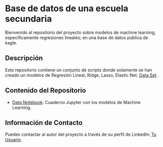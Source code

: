 <!-- markdown -->
# Base de datos de una escuela secundaria

Bienvenido al repositorio del proyecto sobre modelos de machine learning, específicamente regresiones lineales; en una base de datos publica de kagle.

## Descripción
Este repositorio contiene un conjunto de scripts donde solamente se han creado un modelos de Regresión Lineal, Ridge, Lasso, Elastic Net.
[Data Set](https://www.kaggle.com/datasets/mehmettahiraslan/customer-shopping-dataset) .

## Contenido del Repositorio
- [Data Notebook](https://github.com/jtbigdata/MLM_CustomerShoppingDataset/blob/main/MML_RegresionesLineales.ipynb): Cuaderno Jupyter con los modelos de Machine Learning.
<!-- Agrega más elementos según sea necesario -->

## Información de Contacto
Puedes contactar al autor del proyecto a través de su perfil de LinkedIn: [Tu Usuario](https://www.linkedin.com/in/julio-c%C3%A9sar-torres-pati%C3%B1o-78492696/).
